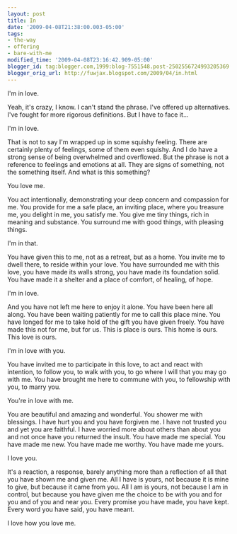 ```yaml
---
layout: post
title: In
date: '2009-04-08T21:38:00.003-05:00'
tags:
- the-way
- offering
- bare-with-me
modified_time: '2009-04-08T23:16:42.909-05:00'
blogger_id: tag:blogger.com,1999:blog-7551548.post-2502556724993205369
blogger_orig_url: http://fuwjax.blogspot.com/2009/04/in.html
---
```


I'm in love.

Yeah, it's crazy, I know. I can't stand the phrase. I've offered up alternatives. I've fought for more rigorous definitions. But I have to face it...

I'm in love.

That is not to say I'm wrapped up in some squishy feeling. There are certainly plenty of feelings, some of them even squishy. And I do have a strong sense of being overwhelmed and overflowed. But the phrase is not a reference to feelings and emotions at all. They are signs of something, not the something itself. And what is this something?

You love me.

You act intentionally, demonstrating your deep concern and compassion for me. You provide for me a safe place, an inviting place, where you treasure me, you delight in me, you satisfy me. You give me tiny things, rich in meaning and substance. You surround me with good things, with pleasing things.

I'm in that.

You have given this to me, not as a retreat, but as a home. You invite me to dwell there, to reside within your love. You have surrounded me with this love, you have made its walls strong, you have made its foundation solid. You have made it a shelter and a place of comfort, of healing, of hope.

I'm in love.

And you have not left me here to enjoy it alone. You have been here all along. You have been waiting patiently for me to call this place mine. You have longed for me to take hold of the gift you have given freely. You have made this not for me, but for us. This is place is ours. This home is ours. This love is ours.

I'm in love with you.

You have invited me to participate in this love, to act and react with intention, to follow you, to walk with you, to go where I will that you may go with me. You have brought me here to commune with you, to fellowship with you, to marry you. 

You're in love with me.

You are beautiful and amazing and wonderful. You shower me with blessings. I have hurt you and you have forgiven me. I have not trusted you and yet you are faithful. I have worried more about others than about you and not once have you returned the insult. You have made me special. You have made me new. You have made me worthy. You have made me yours.

I love you.

It's a reaction, a response, barely anything more than a reflection of all that you have shown me and given me. All I have is yours, not because it is mine to give, but because it came from you. All I am is yours, not because I am in control, but because you have given me the choice to be with you and for you and of you and near you. Every promise you have made, you have kept. Every word you have said, you have meant.

I love how you love me.